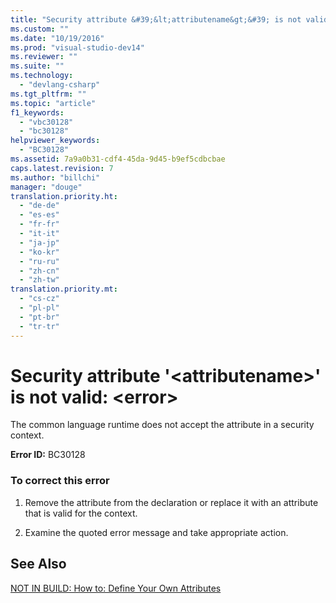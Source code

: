 ```yaml
---
title: "Security attribute &#39;&lt;attributename&gt;&#39; is not valid: &lt;error&gt; | Microsoft Docs"
ms.custom: ""
ms.date: "10/19/2016"
ms.prod: "visual-studio-dev14"
ms.reviewer: ""
ms.suite: ""
ms.technology: 
  - "devlang-csharp"
ms.tgt_pltfrm: ""
ms.topic: "article"
f1_keywords: 
  - "vbc30128"
  - "bc30128"
helpviewer_keywords: 
  - "BC30128"
ms.assetid: 7a9a0b31-cdf4-45da-9d45-b9ef5cdbcbae
caps.latest.revision: 7
ms.author: "billchi"
manager: "douge"
translation.priority.ht: 
  - "de-de"
  - "es-es"
  - "fr-fr"
  - "it-it"
  - "ja-jp"
  - "ko-kr"
  - "ru-ru"
  - "zh-cn"
  - "zh-tw"
translation.priority.mt: 
  - "cs-cz"
  - "pl-pl"
  - "pt-br"
  - "tr-tr"
---
```

# Security attribute &#39;&lt;attributename&gt;&#39; is not valid: &lt;error&gt;
The common language runtime does not accept the attribute in a security context.  
  
 **Error ID:** BC30128  
  
### To correct this error  
  
1.  Remove the attribute from the declaration or replace it with an attribute that is valid for the context.  
  
2.  Examine the quoted error message and take appropriate action.  
  
## See Also  
 [NOT IN BUILD: How to: Define Your Own Attributes](http://msdn.microsoft.com/en-us/039609c4-ec43-4f44-945f-aa3b5b535c6a)